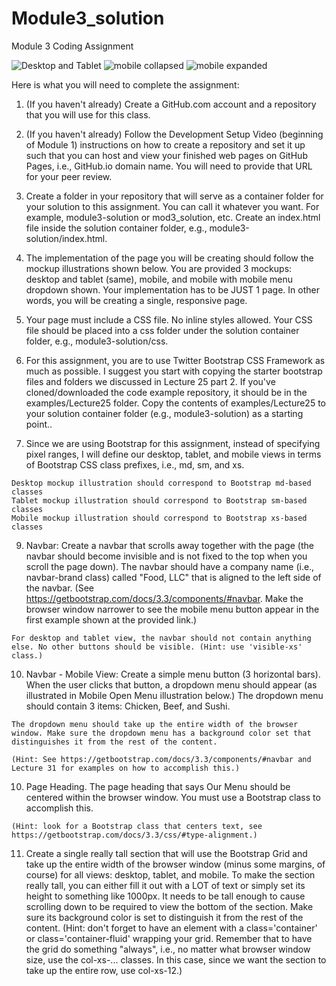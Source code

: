 # Module3_solution
Module 3 Coding Assignment

![Desktop and Tablet](https://github.com/AnuragYadav365/Development-Website/blob/main/module3-solution/img/desktop.png)
![mobile collapsed](https://github.com/AnuragYadav365/Development-Website/blob/main/module3-solution/img//menu-collapsed.png)
![mobile expanded](https://github.com/AnuragYadav365/Development-Website/blob/main/module3-solution/img//mobile-expanded.png)

Here is what you will need to complete the assignment:

  1. (If you haven't already) Create a GitHub.com account and a repository that you will use for this class.

  2. (If you haven't already) Follow the Development Setup Video (beginning of Module 1) instructions on how to create a repository and set it up such that you can host and view your finished web pages on GitHub Pages, i.e., GitHub.io domain name. You will need to provide that URL for your peer review.

  3. Create a folder in your repository that will serve as a container folder for your solution to this assignment. You can call it whatever you want. For example, module3-solution or mod3_solution, etc. Create an index.html file inside the solution container folder, e.g., module3-solution/index.html.

  4. The implementation of the page you will be creating should follow the mockup illustrations shown below. You are provided 3 mockups: desktop and tablet (same), mobile, and mobile with mobile menu dropdown shown. Your implementation has to be JUST 1 page. In other words, you will be creating a single, responsive page.

  5. Your page must include a CSS file. No inline styles allowed. Your CSS file should be placed into a css folder under the solution container folder, e.g., module3-solution/css.

  6. For this assignment, you are to use Twitter Bootstrap CSS Framework as much as possible. I suggest you start with copying the starter bootstrap files and folders we discussed in Lecture 25 part 2. If you've cloned/downloaded the code example repository, it should be in the examples/Lecture25 folder. Copy the contents of examples/Lecture25 to your solution container folder (e.g., module3-solution) as a starting point..

  7. Since we are using Bootstrap for this assignment, instead of specifying pixel ranges, I will define our desktop, tablet, and mobile views in terms of Bootstrap CSS class prefixes, i.e., md, sm, and xs.

    Desktop mockup illustration should correspond to Bootstrap md-based classes
    Tablet mockup illustration should correspond to Bootstrap sm-based classes
    Mobile mockup illustration should correspond to Bootstrap xs-based classes

  9. Navbar: Create a navbar that scrolls away together with the page (the navbar should become invisible and is not fixed to the top when you scroll the page down). The navbar should have a company name (i.e., navbar-brand class) called "Food, LLC" that is aligned to the left side of the navbar. (See https://getbootstrap.com/docs/3.3/components/#navbar. Make the browser window narrower to see the mobile menu button appear in the first example shown at the provided link.)

    For desktop and tablet view, the navbar should not contain anything else. No other buttons should be visible. (Hint: use 'visible-xs' class.)

  10. Navbar - Mobile View: Create a simple menu button (3 horizontal bars). When the user clicks that button, a dropdown menu should appear (as illustrated in Mobile Open Menu illustration below.) The dropdown menu should contain 3 items: Chicken, Beef, and Sushi.

    The dropdown menu should take up the entire width of the browser window. Make sure the dropdown menu has a background color set that distinguishes it from the rest of the content.

    (Hint: See https://getbootstrap.com/docs/3.3/components/#navbar and Lecture 31 for examples on how to accomplish this.)

  10. Page Heading. The page heading that says Our Menu should be centered within the browser window. You must use a Bootstrap class to accomplish this.

    (Hint: look for a Bootstrap class that centers text, see https://getbootstrap.com/docs/3.3/css/#type-alignment.)

  11. Create a single really tall section that will use the Bootstrap Grid and take up the entire width of the browser window (minus some margins, of course) for all views: desktop, tablet, and mobile. To make the section really tall, you can either fill it out with a LOT of text or simply set its height to something like 1000px. It needs to be tall enough to cause scrolling down to be required to view the bottom of the section. Make sure its background color is set to distinguish it from the rest of the content. (Hint: don't forget to have an element with a class='container' or class='container-fluid' wrapping your grid. Remember that to have the grid do something "always", i.e., no matter what browser window size, use the col-xs-... classes. In this case, since we want the section to take up the entire row, use col-xs-12.)